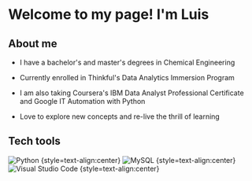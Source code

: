 # Welcome to my page! I'm Luis

## About me

- I have a bachelor's and master's degrees in Chemical Engineering

- Currently enrolled in Thinkful's Data Analytics Immersion Program

- I am also taking Coursera's IBM Data Analyst Professional Certificate and Google IT Automation with Python

- Love to explore new concepts and re-live the thrill of learning

## Tech tools

![Python](https://img.shields.io/badge/-Python-333333?style=flat&logo=python) {style=text-align:center}
![MySQL](https://img.shields.io/badge/-MySQL-333333?style=flat&logo=mysql) {style=text-align:center}
![Visual Studio Code](https://img.shields.io/badge/-Visual%20Studio%20Code-333333?style=flat&logo=visual-studio-code&logoColor=007ACC) {style=text-align:center}
